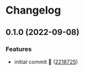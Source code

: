 # Changelog

## 0.1.0 (2022-09-08)


### Features

* initial commit 🚀 ([2218725](https://github.com/ventx/terraform-aws-stackx-objectstorage/commit/22187252f28152c96935bf7d34805b63d370b9f7))
